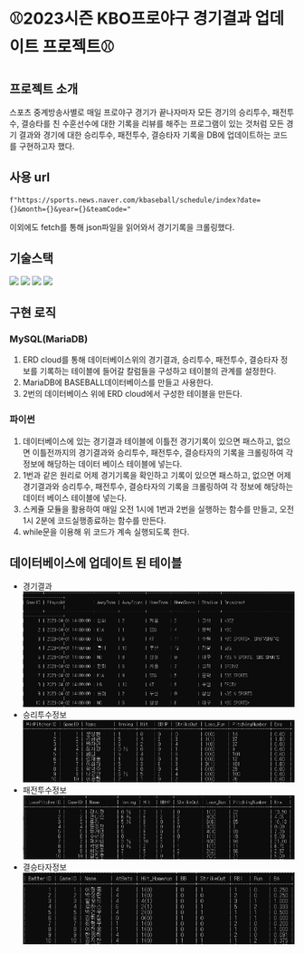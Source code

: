 #  :baseball:2023시즌 KBO프로야구 경기결과 업데이트 프로젝트:baseball:

## 프로젝트 소개
스포츠 중계방송사별로 매일 프로야구 경기가 끝나자마자 모든 경기의 승리투수, 패전투수, 
결승타를 친 수훈선수에 대한 기록을 리뷰를 해주는 프로그램이 있는 것처럼 
모든 경기 결과와 경기에 대한 승리투수, 패전투수, 결승타자 기록을 DB에 업데이트하는 코드를 구현하고자 했다.

## 사용 url
```
f"https://sports.news.naver.com/kbaseball/schedule/index?date={}&month={}&year={}&teamCode="

```
이외에도 fetch를 통해 json파일을 읽어와서 경기기록을 크롤링했다.

## 기술스택
<img src="https://img.shields.io/badge/python-3776AB?style=for-the-badge&logo=python&logoColor=white"> 
<img src="https://img.shields.io/badge/mysql-4479A1?style=for-the-badge&logo=mysql&logoColor=white"> 
<img src="https://img.shields.io/badge/mariaDB-003545?style=for-the-badge&logo=mariaDB&logoColor=white">
<img src="https://img.shields.io/badge/github-181717?style=for-the-badge&logo=github&logoColor=white"> 

## 구현 로직
### MySQL(MariaDB)
1. ERD cloud를 통해 데이터베이스위의 경기결과, 승리투수, 패전투수, 결승타자 정보를 기록하는
테이블에 들어갈 칼럼들을 구성하고 테이블의 관계를 설정한다.
2. MariaDB에 BASEBALL데이터베이스를 만들고 사용한다.
3. 2번의 데이터베이스 위에 ERD cloud에서 구성한 테이블을 만든다.
### 파이썬
1. 데이터베이스에 있는 경기결과 테이블에 이틀전 경기기록이 있으면 패스하고,
없으면 이틀전까지의 경기결과와 승리투수, 패전투수, 결승타자의 기록을 
크롤링하여 각 정보에 해당하는 데이터 베이스 테이블에 넣는다.
2. 1번과 같은 원리로 어제 경기기록을 확인하고 기록이 있으면 패스하고,
없으면 어제 경기결과와 승리투수, 패전투수, 결승타자의 기록을 
크롤링하여 각 정보에 해당하는 데이터 베이스 테이블에 넣는다.
3. 스케쥴 모듈을 활용하여 매일 오전 1시에 1번과 2번을 실행하는 함수를 만들고,
오전 1시 2분에 코드실행종료하는 함수를 만든다.
4. while문을 이용해 위 코드가 계속 실행되도록 한다.

## 데이터베이스에 업데이트 된 테이블
- 경기결과
![TB_game](./img/TB_game.jpg) 
- 승리투수정보
![TB_winpitcher](./img/TB_winpitcher.jpg)
- 패전투수정보
![TB_losepitcher](./img/TB_losepitcher.jpg)
- 결승타자정보
![TB_batter](./img/TB_batter.jpg) 

